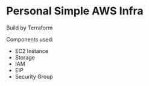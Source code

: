 # Personal Simple AWS Infra

Build by Terraform

Components used:
- EC2 Instance
- Storage
- IAM 
- EIP
- Security Group
